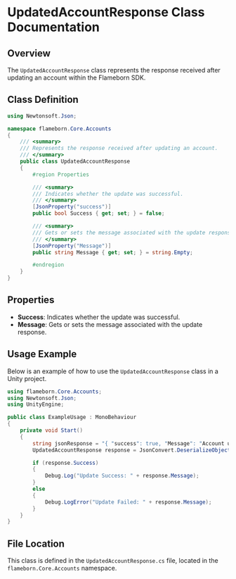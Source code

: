 
# UpdatedAccountResponse Class Documentation

## Overview
The `UpdatedAccountResponse` class represents the response received after updating an account within the Flameborn SDK.

## Class Definition

```csharp
using Newtonsoft.Json;

namespace flameborn.Core.Accounts
{
    /// <summary>
    /// Represents the response received after updating an account.
    /// </summary>
    public class UpdatedAccountResponse
    {
        #region Properties

        /// <summary>
        /// Indicates whether the update was successful.
        /// </summary>
        [JsonProperty("success")]
        public bool Success { get; set; } = false;

        /// <summary>
        /// Gets or sets the message associated with the update response.
        /// </summary>
        [JsonProperty("Message")]
        public string Message { get; set; } = string.Empty;

        #endregion
    }
}
```

## Properties
- **Success**: Indicates whether the update was successful.
- **Message**: Gets or sets the message associated with the update response.

## Usage Example
Below is an example of how to use the `UpdatedAccountResponse` class in a Unity project.

```csharp
using flameborn.Core.Accounts;
using Newtonsoft.Json;
using UnityEngine;

public class ExampleUsage : MonoBehaviour
{
    private void Start()
    {
        string jsonResponse = "{ "success": true, "Message": "Account updated successfully." }";
        UpdatedAccountResponse response = JsonConvert.DeserializeObject<UpdatedAccountResponse>(jsonResponse);

        if (response.Success)
        {
            Debug.Log("Update Success: " + response.Message);
        }
        else
        {
            Debug.LogError("Update Failed: " + response.Message);
        }
    }
}
```

## File Location
This class is defined in the `UpdatedAccountResponse.cs` file, located in the `flameborn.Core.Accounts` namespace.
